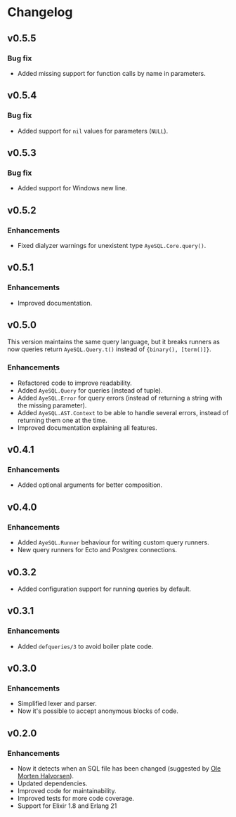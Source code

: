 # Changelog

## v0.5.5

### Bug fix

  * Added missing support for function calls by name in parameters.

## v0.5.4

### Bug fix

  * Added support for `nil` values for parameters (`NULL`).

## v0.5.3

### Bug fix

  * Added support for Windows new line.

## v0.5.2

### Enhancements

  * Fixed dialyzer warnings for unexistent type `AyeSQL.Core.query()`.

## v0.5.1

### Enhancements

  * Improved documentation.

## v0.5.0

This version maintains the same query language, but it breaks runners as now
queries return `AyeSQL.Query.t()` instead of `{binary(), [term()]}`.

### Enhancements

  * Refactored code to improve readability.
  * Added `AyeSQL.Query` for queries (instead of tuple).
  * Added `AyeSQL.Error` for query errors (instead of returning a string with
    the missing parameter).
  * Added `AyeSQL.AST.Context` to be able to handle several errors, instead of
    returning them one at the time.
  * Improved documentation explaining all features.

## v0.4.1

### Enhancements

  * Added optional arguments for better composition.

## v0.4.0

### Enhancements

  * Added `AyeSQL.Runner` behaviour for writing custom query runners.
  * New query runners for Ecto and Postgrex connections.

## v0.3.2

  * Added configuration support for running queries by default.

## v0.3.1

### Enhancements

  * Added `defqueries/3` to avoid boiler plate code.

## v0.3.0

### Enhancements

  * Simplified lexer and parser.
  * Now it's possible to accept anonymous blocks of code.

## v0.2.0

### Enhancements

  * Now it detects when an SQL file has been changed (suggested by
    [Ole Morten Halvorsen](https://github.com/omh)).
  * Updated dependencies.
  * Improved code for maintainability.
  * Improved tests for more code coverage.
  * Support for Elixir 1.8 and Erlang 21
